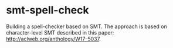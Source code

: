 # smt-spell-check
Building a spell-checker based on SMT. The approach is based on character-level SMT described in this paper: http://aclweb.org/anthology/W17-5037.
